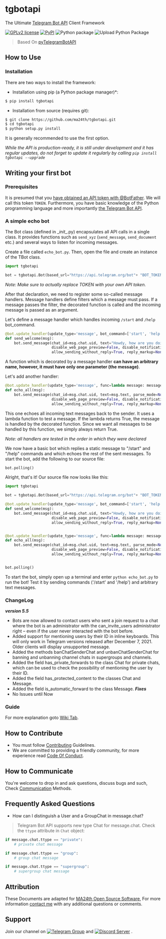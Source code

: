 # tgbotapi

The Ultimate [Telegram Bot API](https://core.telegram.org/bots/api) Client Framework

[![GPLv2 license](https://img.shields.io/badge/LICENSE-GPLv2-red)](https://github.com/ma24th/tgbotapi/blob/master/LICENSE)
[![PyPI](https://img.shields.io/badge/PyPI-v5.5-yellow.svg)](https://pypi.org/project/tgbotapi/)
![Python package](https://github.com/MA24th/tgbotapi/workflows/Python%20package/badge.svg)
![Upload Python Package](https://github.com/MA24th/tgbotapi/workflows/Upload%20Python%20Package/badge.svg)

> Based On [pyTelegramBotAPI](https://github.com/eternnoir/pyTelegramBotAPI)
## How to Use
### Installation
There are two ways to install the framework:
* Installation using pip (a Python package manager)*:
```bash
$ pip install tgbotapi
```
* Installation from source (requires git):

```bash
$ git clone https://github.com/ma24th/tgbotapi.git
$ cd tgbotapi
$ python setup.py install
```

It is generally recommended to use the first option.

*While the API is production-ready, it is still under development and it has regular updates, do not forget to update it regularly by calling `pip install tgbotapi --upgrade`*

## Writing your first bot

### Prerequisites

It is presumed that you [have obtained an API token with @BotFather](https://core.telegram.org/bots#botfather). We will call this token `TOKEN`.
Furthermore, you have basic knowledge of the Python programming language and more importantly [the Telegram Bot API](https://core.telegram.org/bots/api).

### A simple echo bot

The Bot class (defined in \__init__.py) encapsulates all API calls in a single class. It provides functions such as `send_xyz` (`send_message`, `send_document` etc.) and several ways to listen for incoming messages.

Create a file called `echo_bot.py`.
Then, open the file and create an instance of the TBot class.
```python
import tgbotapi

bot = tgbotapi.Bot(based_url="https://api.telegram.org/bot"+ "BOT_TOKEN")
```
*Note: Make sure to actually replace TOKEN with your own API token.*

After that declaration, we need to register some so-called message handlers.
Message handlers define filters which a message must pass. If a message passes the filter, 
the decorated function is called and the incoming message is passed as an argument.

Let's define a message handler which handles incoming `/start` and `/help` bot_command.
```python
@bot.update_handler(update_type='message', bot_command=['start', 'help'])
def send_welcome(msg):
	bot.send_message(chat_id=msg.chat.uid, text="Howdy, how are you doing?", parse_mode=None, entities=None,
                     disable_web_page_preview=False, disable_notification=False, reply_to_message_id=msg.message_id,
                     allow_sending_without_reply=True, reply_markup=None)
```
A function which is decorated by a message handler __can have an arbitrary name, however, it must have only one parameter (the message)__.

Let's add another handler:
```python
@bot.update_handler(update_type='message', func=lambda message: message.text)
def echo_all(msg):
    bot.send_message(chat_id=msg.chat.uid, text=msg.text, parse_mode=None, entities=None,
                     disable_web_page_preview=False, disable_notification=False, reply_to_message_id=None,
                     allow_sending_without_reply=True, reply_markup=None)

```
This one echoes all incoming text messages back to the sender. It uses a lambda function to test a message. If the lambda returns True, the message is handled by the decorated function. Since we want all messages to be handled by this function, we simply always return True.

*Note: all handlers are tested in the order in which they were declared*

We now have a basic bot which replies a static message to "/start" and "/help" commands and which echoes the rest of the sent messages. To start the bot, add the following to our source file:
```python
bot.polling()
```
Alright, that's it! Our source file now looks like this:
```python
import tgbotapi

bot = tgbotapi.Bot(based_url="https://api.telegram.org/bot"+ "BOT_TOKEN")

@bot.update_handler(update_type='message', bot_command=['start', 'help'])
def send_welcome(msg):
    bot.send_message(chat_id=msg.chat.uid, text="Howdy, how are you doing?", parse_mode=None, entities=None,
                     disable_web_page_preview=False, disable_notification=False, reply_to_message_id=msg.message_id,
                     allow_sending_without_reply=True, reply_markup=None)


@bot.update_handler(update_type='message', func=lambda message: message.text)
def echo_all(msg):
    bot.send_message(chat_id=msg.chat.uid, text=msg.text, parse_mode=None, entities=None,
                     disable_web_page_preview=False, disable_notification=False, reply_to_message_id=None,
                     allow_sending_without_reply=True, reply_markup=None)


bot.polling()
```
To start the bot, simply open up a terminal and enter `python echo_bot.py` to run the bot! Test it by sending commands ('/start' and '/help') and arbitrary text messages.

### ChangeLog
**_version 5.5_**
- Bots are now allowed to contact users who sent a join request to a chat where the bot is an administrator with the can_invite_users administrator right – even if the user never interacted with the bot before.
- Added support for mentioning users by their ID in inline keyboards. This will only work in Telegram versions released after December 7, 2021. Older clients will display unsupported message.
- Added the methods banChatSenderChat and unbanChatSenderChat for banning and unbanning channel chats in supergroups and channels.
- Added the field has_private_forwards to the class Chat for private chats, which can be used to check the possibility of mentioning the user by their ID.
- Added the field has_protected_content to the classes Chat and Message.
- Added the field is_automatic_forward to the class Message.
**_Fixes_**
- No Issues until Now

### Guide
For more explanation goto [Wiki Tab](https://github.com/MA24th/tgbotapi/wiki).


## How to Contribute
- You must follow [Contributing](https://github.com/MA24th/MA24th/blob/main/OpenSource/Software/CONTRIBUTING.md) Guidelines.
- We are committed to providing a friendly community, for more experience read [Code Of Conduct](https://github.com/MA24th/MA24th/blob/main/OpenSource/Software/CODE_OF_CONDUCT.md).


## How to Communicate
You're welcome to drop in and ask questions, 
discuss bugs and such, Check [Communication](https://github.com/MA24th/MA24th/blob/main/OpenSource/Software/COMMUNICATION.md) Methods.


## Frequently Asked Questions
- How can I distinguish a User and a GroupChat in message.chat?
>Telegram Bot API supports new type Chat for message.chat.
Check the ```ttype``` attribute in ```Chat``` object:
```python
if message.chat.ttype == "private":
	# private chat message

if message.chat.ttype == "group":
	# group chat message

if message.chat.ttype == "supergroup":
	# supergroup chat message
```
## Attribution
These Documents are adapted for [MA24th Open Source Software](https://github.com/MA24th/MA24th/blob/main/OpenSource/Software/),
For more information [contact me](mailto:ma24th@yahoo.com) with any additional questions or comments.

## Support
Join our channel on [![Telegram Group](https://img.shields.io/badge/Telegram-Group-blue.svg)](https://t.me/GuardBotc)
and [![Discord Server](https://img.shields.io/badge/Discord-Server-blue.svg)](https://discord.gg/g65AqbPK6g) .

